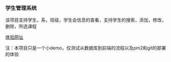 ### 学生管理系统

该项目支持学生，系，班级，学生会信息的查看，支持学生的搜索，添加，修改，删除，所选课程

[体验网址](http://dbstudent.akashi.com.cn/)

注：本项目只是一个小demo，仅测试从数据库到前端的流程以及pm2和git的部署的体验
